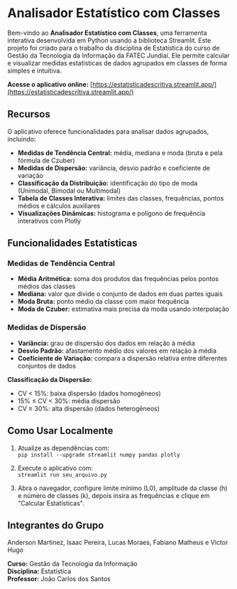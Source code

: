 # Analisador Estatístico com Classes

Bem-vindo ao **Analisador Estatístico com Classes**, uma ferramenta interativa desenvolvida em Python usando a biblioteca Streamlit. Este projeto foi criado para o trabalho da disciplina de Estatística do curso de Gestão da Tecnologia da Informação da FATEC Jundiaí. Ele permite calcular e visualizar medidas estatísticas de dados agrupados em classes de forma simples e intuitiva.

**Acesse o aplicativo online:** [https://estatisticadescritiva.streamlit.app/](https://estatisticadescritiva.streamlit.app/)

## Recursos

O aplicativo oferece funcionalidades para analisar dados agrupados, incluindo:

- **Medidas de Tendência Central:** média, mediana e moda (bruta e pela fórmula de Czuber)
- **Medidas de Dispersão:** variância, desvio padrão e coeficiente de variação
- **Classificação da Distribuição:** identificação do tipo de moda (Unimodal, Bimodal ou Multimodal)
- **Tabela de Classes Interativa:** limites das classes, frequências, pontos médios e cálculos auxiliares
- **Visualizações Dinâmicas:** histograma e polígono de frequência interativos com Plotly

## Funcionalidades Estatísticas

### Medidas de Tendência Central

- **Média Aritmética:** soma dos produtos das frequências pelos pontos médios das classes
- **Mediana:** valor que divide o conjunto de dados em duas partes iguais
- **Moda Bruta:** ponto médio da classe com maior frequência
- **Moda de Czuber:** estimativa mais precisa da moda usando interpolação

### Medidas de Dispersão

- **Variância:** grau de dispersão dos dados em relação à média
- **Desvio Padrão:** afastamento médio dos valores em relação à média
- **Coeficiente de Variação:** compara a dispersão relativa entre diferentes conjuntos de dados

**Classificação da Dispersão:**

- CV < 15%: baixa dispersão (dados homogêneos)  
- 15% ≤ CV < 30%: média dispersão  
- CV ≥ 30%: alta dispersão (dados heterogêneos)

## Como Usar Localmente

1. Atualize as dependências com:  
   `pip install --upgrade streamlit numpy pandas plotly`

2. Execute o aplicativo com:  
   `streamlit run seu_arquivo.py`

3. Abra o navegador, configure limite mínimo (L0), amplitude da classe (h) e número de classes (k), depois insira as frequências e clique em "Calcular Estatísticas".

## Integrantes do Grupo

Anderson Martinez, Isaac Pereira, Lucas Moraes, Fabiano Matheus e Victor Hugo

**Curso:** Gestão da Tecnologia da Informação  
**Disciplina:** Estatística  
**Professor:** João Carlos dos Santos